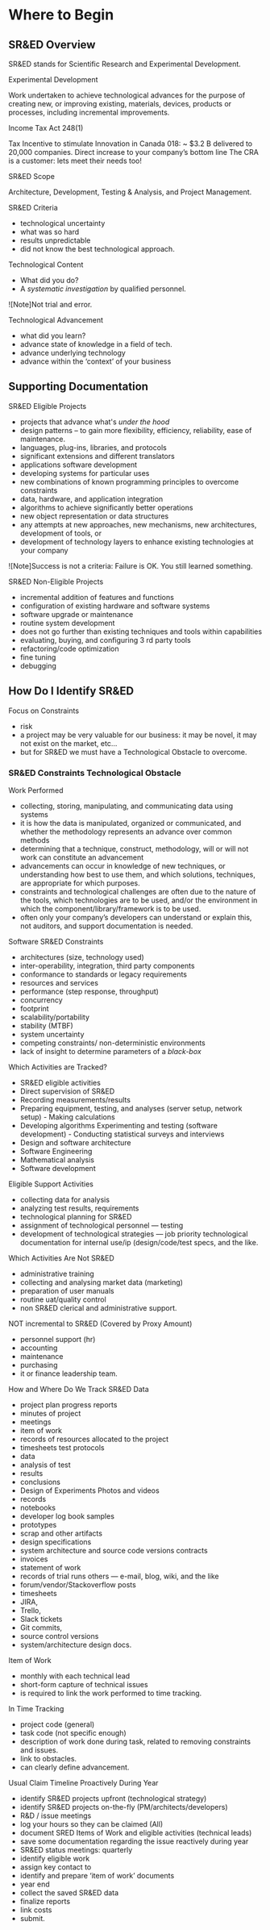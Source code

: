 

Where to Begin
===============



SR&ED Overview
-----------------------

SR&ED stands for Scientific Research and Experimental Development.


Experimental Development

Work undertaken to achieve technological advances for the purpose of creating new, or improving existing, materials, devices, products or processes, including incremental improvements.

Income Tax Act 248(1)

Tax Incentive to stimulate Innovation in Canada 018: ~ $3.2 B delivered to 20,000 companies. Direct increase to your company’s bottom line The CRA is a customer: lets meet their needs too!

SR&ED Scope

Architecture, Development, Testing & Analysis, and Project Management.

SR&ED Criteria

 - technological uncertainty
 - what was so hard
 - results unpredictable
 - did not know the best technological  approach.

Technological Content

- What did you do?
- A *systematic investigation* by qualified personnel.

![Note]Not trial and error.

Technological Advancement

- what did you learn?
- advance state of knowledge in a field of tech.
- advance underlying technology
- advance within the ‘context’ of your business

Supporting Documentation
--------------------------------

SR&ED Eligible Projects

- projects that advance what's *under the hood*
- design patterns – to gain more flexibility, efficiency, reliability, ease of maintenance.
- languages, plug-ins, libraries, and protocols
- significant extensions and different translators
- applications software development
- developing systems for particular uses
- new combinations of known programming principles to overcome constraints
- data, hardware, and application integration
- algorithms to achieve significantly better operations
- new object representation or data structures
- any attempts at new approaches, new mechanisms, new architectures, development of tools, or
- development of technology layers to enhance existing technologies at your company


![Note]Success is not a criteria: Failure is OK. You still learned something.

SR&ED Non-Eligible Projects

- incremental addition of features and functions
- configuration of existing hardware and software systems
- software upgrade or maintenance
- routine system development
- does not go further than existing techniques and tools within capabilities
- evaluating, buying, and configuring 3 rd party tools
- refactoring/code optimization
- fine tuning
- debugging

How Do I Identify SR&ED
---------------------------------------


Focus on Constraints
- risk
- a project may be very valuable for our business: it may be novel, it may not exist on the market, etc...
- but for SR&ED we must have a Technological Obstacle to overcome.


### SR&ED Constraints Technological Obstacle





Work Performed

- collecting, storing, manipulating, and communicating data using systems
- it is how the data is manipulated, organized or communicated, and whether the methodology represents an advance over common methods
- determining that a technique, construct, methodology, will or will not work can constitute an advancement
- advancements can occur in knowledge of new techniques, or understanding how best to use them, and which solutions, techniques, are appropriate for which purposes.
- constraints and technological challenges are often due to the nature of the tools, which technologies are to be used, and/or the environment in which the component/library/framework is to be used.
- often only your company’s developers can understand or explain this, not auditors, and support documentation is needed.



Software SR&ED Constraints

- architectures (size, technology used)
- inter-operability, integration, third party components
- conformance to standards or legacy requirements
- resources and services
- performance (step response, throughput)
- concurrency
- footprint
- scalability/portability
- stability (MTBF)
- system uncertainty
- competing constraints/ non-deterministic environments
- lack of insight to determine parameters of a *black-box*

Which Activities are Tracked?

- SR&ED eligible activities
- Direct supervision of SR&ED
- Recording measurements/results
- Preparing equipment, testing, and analyses (server setup, network setup) - Making calculations
- Developing algorithms Experimenting and testing (software development) - Conducting statistical surveys and interviews
- Design and software architecture
- Software Engineering
- Mathematical analysis
- Software development


Eligible Support Activities

- collecting data for analysis
- analyzing test results, requirements
- technological planning for SR&ED
- assignment of technological personnel &mdash; testing
- development of technological strategies &mdash; job priority technological documentation for internal use/ip (design/code/test specs, and the like.

Which Activities Are Not SR&ED

- administrative training
- collecting and analysing market data (marketing)
- preparation of user manuals
- routine uat/quality control
- non SR&ED clerical and administrative support.

NOT incremental to SR&ED (Covered by Proxy Amount)

- personnel support (hr)
- accounting
- maintenance
- purchasing
- it or finance leadership team.

How and Where Do We Track SR&ED Data

- project plan progress reports
- minutes of project
- meetings
- item of work
- records of resources allocated to the project
- timesheets test protocols
- data
- analysis of test
- results
- conclusions
- Design of Experiments Photos and videos
- records
- notebooks
- developer log book samples
- prototypes
- scrap and other artifacts
- design specifications
- system architecture and source code versions contracts
- invoices
- statement of work
- records of trial runs others &mdash; e-mail, blog, wiki, and the like
- forum/vendor/Stackoverflow posts
- timesheets
- JIRA,
- Trello,
- Slack tickets
- Git commits,
- source control versions
- system/architecture design docs.

Item of Work
- monthly with each technical lead
- short-form capture of technical issues
- is required to link the work performed to time tracking.


In Time Tracking
- project code (general)
- task code (not specific enough)
- description of work done during task, related to removing constraints and issues.
- link to obstacles.
- can clearly define advancement.

Usual Claim Timeline Proactively During Year


- identify SR&ED projects upfront (technological strategy)
- identify SR&ED projects on-the-fly (PM/architects/developers)
- R&D / issue meetings
- log your hours so they can be claimed (All)
- document SRED Items of Work and eligible activities (technical leads)
- save some documentation regarding the issue reactively during year
- SR&ED status meetings: quarterly
- identify eligible work
- assign key contact to
- identify and prepare ‘item of work’ documents
- year end
- collect the saved SR&ED data
- finalize reports
- link costs
- submit.
